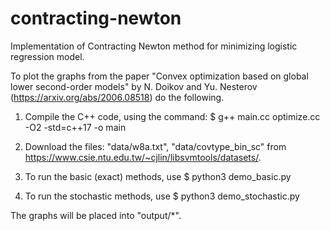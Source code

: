 # contracting-newton
Implementation of Contracting Newton method for minimizing logistic regression model.

To plot the graphs from the paper 
"Convex optimization based on global lower second-order models" 
by N. Doikov and Yu. Nesterov
(https://arxiv.org/abs/2006.08518) 
do the following.

1. Compile the C++ code, using the command:
$ g++ main.cc optimize.cc -O2 -std=c++17 -o main

2. Download the files:
"data/w8a.txt",
"data/covtype_bin_sc"
from https://www.csie.ntu.edu.tw/~cjlin/libsvmtools/datasets/.

3. To run the basic (exact) methods, use
$ python3 demo_basic.py

4. To run the stochastic methods, use 
$ python3 demo_stochastic.py

The graphs will be placed into "output/*".
